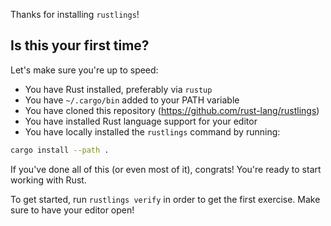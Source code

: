 Thanks for installing `rustlings`!

## Is this your first time?

Let's make sure you're up to speed:
- You have Rust installed, preferably via `rustup`
- You have `~/.cargo/bin` added to your PATH variable
- You have cloned this repository (https://github.com/rust-lang/rustlings)
- You have installed Rust language support for your editor
- You have locally installed the `rustlings` command by running:

```sh
cargo install --path .
```

If you've done all of this (or even most of it), congrats! You're ready
to start working with Rust.

To get started, run `rustlings verify` in order to get the first exercise.
Make sure to have your editor open!
